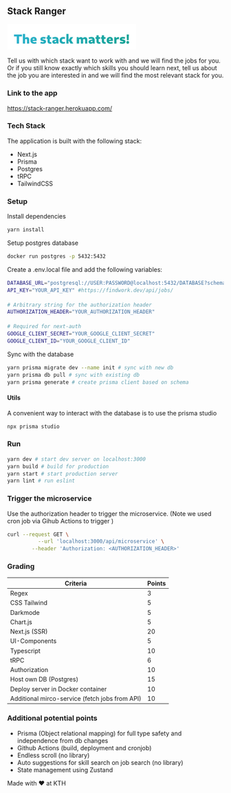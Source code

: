 ## Stack Ranger 

<img width="300px" height="auto" src="logo.png">

Tell us with which stack want to work with and we will find the jobs for you.
Or if you still know exactly which skills you should learn next, tell us about the job you are interested in and we will find the most relevant stack for you.

### Link to the app
https://stack-ranger.herokuapp.com/

### Tech Stack
The application is built with the following stack:
- Next.js
- Prisma 
- Postgres
- tRPC
- TailwindCSS

### Setup
Install dependencies
```bash
yarn install
```

Setup postgres database
```bash
docker run postgres -p 5432:5432
```

Create a .env.local file and add the following variables:
```bash
DATABASE_URL="postgresql://USER:PASSWORD@localhost:5432/DATABASE?schema=public"
API_KEY="YOUR_API_KEY" #https://findwork.dev/api/jobs/

# Arbitrary string for the authorization header
AUTHORIZATION_HEADER="YOUR_AUTHORIZATION_HEADER" 

# Required for next-auth
GOOGLE_CLIENT_SECRET="YOUR_GOOGLE_CLIENT_SECRET"
GOOGLE_CLIENT_ID="YOUR_GOOGLE_CLIENT_ID"
```

Sync with the database
```bash
yarn prisma migrate dev --name init # sync with new db
yarn prisma db pull # sync with existing db
yarn prisma generate # create prisma client based on schema
```

#### Utils
A convenient way to interact with the database is to use the prisma studio
```bash
npx prisma studio
```

### Run
```bash
yarn dev # start dev server on localhost:3000
yarn build # build for production
yarn start # start production server
yarn lint # run eslint
```

### Trigger the microservice
Use the authorization header to trigger the microservice. (Note we used cron job via Gihub Actions to trigger )
```bash
curl --request GET \
          --url 'localhost:3000/api/microservice' \
        --header 'Authorization: <AUTHORIZATION_HEADER>'
```

### Grading
| Criteria                                       | Points |
|------------------------------------------------|--------|
| Regex                                         | 3      |
| CSS Tailwind                                   | 5      |
| Darkmode                                       | 5      |
| Chart.js                                       | 5      |
| Next.js (SSR)                                  | 20     |
| UI-Components                                  | 5      |
| Typescript                                     | 10     |
| tRPC                                           | 6      |
| Authorization                                  | 10     |
| Host own DB (Postgres)                         | 15     |
| Deploy server in Docker container              | 10     |
| Additional mirco-service (fetch jobs from API) | 10     |

### Additional potential points
- Prisma (Object relational mapping) for full type safety and independence from db changes
- Github Actions (build, deployment and cronjob)
- Endless scroll (no library)
- Auto suggestions for skill search on job search (no library)
- State management using Zustand

Made with ❤️ at KTH

